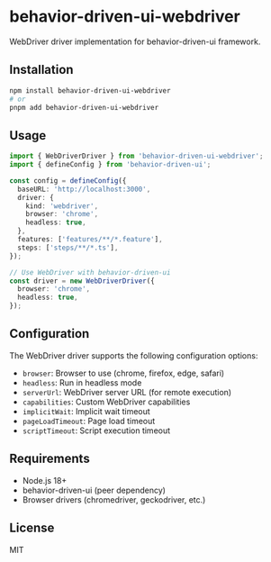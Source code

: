 # behavior-driven-ui-webdriver

WebDriver driver implementation for behavior-driven-ui framework.

## Installation

```bash
npm install behavior-driven-ui-webdriver
# or
pnpm add behavior-driven-ui-webdriver
```

## Usage

```typescript
import { WebDriverDriver } from 'behavior-driven-ui-webdriver';
import { defineConfig } from 'behavior-driven-ui';

const config = defineConfig({
  baseURL: 'http://localhost:3000',
  driver: {
    kind: 'webdriver',
    browser: 'chrome',
    headless: true,
  },
  features: ['features/**/*.feature'],
  steps: ['steps/**/*.ts'],
});

// Use WebDriver with behavior-driven-ui
const driver = new WebDriverDriver({
  browser: 'chrome',
  headless: true,
});
```

## Configuration

The WebDriver driver supports the following configuration options:

- `browser`: Browser to use (chrome, firefox, edge, safari)
- `headless`: Run in headless mode
- `serverUrl`: WebDriver server URL (for remote execution)
- `capabilities`: Custom WebDriver capabilities
- `implicitWait`: Implicit wait timeout
- `pageLoadTimeout`: Page load timeout
- `scriptTimeout`: Script execution timeout

## Requirements

- Node.js 18+
- behavior-driven-ui (peer dependency)
- Browser drivers (chromedriver, geckodriver, etc.)

## License

MIT